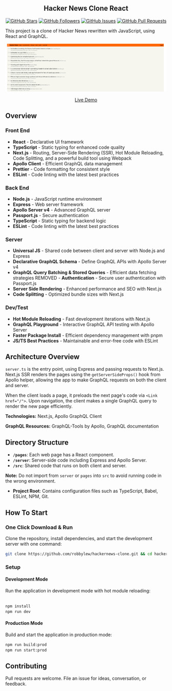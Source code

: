 <h2 align="center">Hacker News Clone React</h2>

<p align="center">
<a href="https://github.com/robbylew/hackernews-clone/stargazers"><img alt="GitHub Stars" src="https://img.shields.io/github/stars/robbylew/hackernews-clone.svg?style=social&label=Star"></a> 
<a href="https://github.com/robbylew/"><img alt="GitHub Followers" src="https://img.shields.io/github/followers/robbylew.svg?style=social&label=Follow"></a> 
<a href="https://github.com/robbylew/hackernews-clone/issues"><img alt="GitHub Issues" src="https://img.shields.io/github/issues/robbylew/hackernews-clone.svg"></a> 
<a href="https://github.com/robbylew/hackernews-clone/pulls"><img alt="GitHub Pull Requests" src="https://img.shields.io/github/issues-pr-raw/robbylew/hackernews-clone.svg"></a>
</p>


This project is a clone of Hacker News rewritten with JavaScript, using React and GraphQL.

<p align="center" margin-bottom="0">
  <a href="http://hackernews.uk" target="_blank">
    <img alt="Hacker News Clone Demo" width="auto" height="auto" src="/public/Image.png">
  </a>
</p>
<p align="center">
  <a href="http://hackernews.uk">Live Demo</a>
</p>

## Overview

### **Front End**

- **React** - Declarative UI framework
- **TypeScript** - Static typing for enhanced code quality
- **Next.js** - Routing, Server-Side Rendering (SSR), Hot Module Reloading, Code Splitting, and a powerful build tool using Webpack
- **Apollo Client** - Efficient GraphQL data management
- **Prettier** - Code formatting for consistent style
- **ESLint** - Code linting with the latest best practices

### **Back End**

- **Node.js** - JavaScript runtime environment
- **Express** - Web server framework
- **Apollo Server v4** - Advanced GraphQL server
- **Passport.js** - Secure authentication
- **TypeScript** - Static typing for backend logic
- **ESLint** - Code linting with the latest best practices

### **Server**

- **Universal JS** - Shared code between client and server with Node.js and Express
- **Declarative GraphQL Schema** - Define GraphQL APIs with Apollo Server v4
- **GraphQL Query Batching & Stored Queries** - Efficient data fetching strategies
REMOVED - **Authentication** - Secure user authentication with Passport.js
- **Server Side Rendering** - Enhanced performance and SEO with Next.js
- **Code Splitting** - Optimized bundle sizes with Next.js

### **Dev/Test**

- **Hot Module Reloading** - Fast development iterations with Next.js
- **GraphQL Playground** - Interactive GraphQL API testing with Apollo Server
- **Faster Package Install** - Efficient dependency management with  pnpm
- **JS/TS Best Practices** - Maintainable and error-free code with ESLint

## Architecture Overview

`server.ts` is the entry point, using Express and passing requests to Next.js. Next.js SSR renders the pages using the `getServerSideProps()` hook from Apollo helper, allowing the app to make GraphQL requests on both the client and server.

When the client loads a page, it preloads the next page's code via `<Link href="/">`. Upon navigation, the client makes a single GraphQL query to render the new page efficiently.

**Technologies:** Next.js, Apollo GraphQL Client

**GraphQL Resources:** GraphQL-Tools by Apollo, GraphQL documentation

## Directory Structure

- **`/pages`**: Each web page has a React component.
- **`/server`**: Server-side code including Express and Apollo Server.
- **`/src`**: Shared code that runs on both client and server.

**Note:** Do not import from `server` or `pages` into `src` to avoid running code in the wrong environment.

- **Project Root**: Contains configuration files such as TypeScript, Babel, ESLint, NPM, Git.

## How To Start

### **One Click Download & Run**

Clone the repository, install dependencies, and start the development server with one command:

```bash
git clone https://github.com/robbylew/hackernews-clone.git && cd hackernews-clone && npm install && npm run start
```

### Setup

#### Development Mode

Run the application in development mode with hot module reloading:

```bash

npm install
npm run dev

```

#### Production Mode

Build and start the application in production mode:

```bash
npm run build:prod
npm run start:prod
```

## Contributing

Pull requests are welcome. File an issue for ideas, conversation, or feedback.
